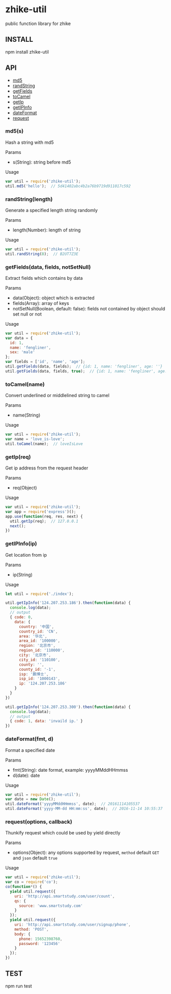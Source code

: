 # zhike-util

public function library for zhike

## INSTALL

  npm install zhike-util

## API

+ [md5](#jumpMd5)
+ [randString](#jumpRandString)
+ [getFields](#jumpGetFields)
+ [toCamel](#jumpToCamel)
+ [getIp](#jumpGetIp)
+ [getIPInfo](#jumpGetIPInfo)
+ [dateFormat](#jumpDateFormat)
+ [request](#jumpRequest)

### <a name="jumpMd5"></a> md5(s)
Hash a string with md5

Params

+ s(String): string before md5

Usage

```js
var util = require('zhike-util');
util.md5('hello');  // 5d41402abc4b2a76b9719d911017c592
```

### <a name="jumpRandString"></a> randString(length)
Generate a specified length string randomly

Params

+ length(Number): length of string

Usage

```js
var util = require('zhike-util');
util.randString(8);  // B2UT7Z3E
```

### <a name="jumpGetFields"></a> getFields(data, fields, notSetNull)
Extract fields which contains by data

Params

+ data(Object): object which is extracted
+ fields(Array): array of keys
+ notSetNull(Boolean, default: false): fields not contained by object should set null or not

Usage

```js
var util = require('zhike-util');
var data = {
  id: 1,
  name: 'fengliner',
  sex: 'male'
};
var fields = ['id', 'name', 'age'];
util.getFields(data, fields);  // {id: 1, name: 'fengliner', age: ''}
util.getFields(data, fields, true);  // {id: 1, name: 'fengliner', age: undefined}
```

### <a name="jumpToCamel"></a> toCamel(name)
Convert underlined or middlelined string to camel

Params

+ name(String)

Usage

```js
var util = require('zhike-util');
var name = 'love_is-love';
util.toCamel(name);  // loveIsLove
```

### <a name="jumpGetIp"></a> getIp(req)
Get ip address from the request header

Params

+ req(Object)

Usage

```js
var util = require('zhike-util');
var app = require('express')();
app.use(function(req, res, next) {
  util.getIp(req);  // 127.0.0.1
  next();
})
```

### <a name="jumpGetIpInfo"></a> getIPInfo(ip)
Get location from ip

Params

+ ip(String)

Usage

```js
let util = require('./index');

util.getIpInfo('124.207.253.186').then(function(data) {
  console.log(data);
  // output
  { code: 0,
    data: { 
      country: '中国',
      country_id: 'CN',
      area: '华北',
      area_id: '100000',
      region: '北京市',
      region_id: '110000',
      city: '北京市',
      city_id: '110100',
      county: '',
      county_id: '-1',
      isp: '鹏博士',
      isp_id: '1000143',
      ip: '124.207.253.186' 
    } 
  }
})

util.getIpInfo('124.207.253.300').then(function(data) {
  console.log(data);
  // output
  { code: 1, data: 'invaild ip.' }
})

```

### <a name="jumpDateFormat"></a> dateFormat(fmt, d)
Format a specified date

Params

+ fmt(String): date format, example: yyyyMMddHHmmss
+ d(date): date

Usage

```js
var util = require('zhike-util');
var date = new Date();
util.dateFormat('yyyyMMddHHmmss', date);  // 20161114105537
util.dateFormat('yyyy-MM-dd HH:mm:ss', date);  // 2016-11-14 10:55:37
```

### <a name="jumpRequest"></a> request(options, callback)
Thunkify request which could be used by yield directly

Params

+ options(Object): any options supported by request, `method` default `GET` and `json` default `true`

Usage

```js
var util = require('zhike-util');
var co = require('co');
co(function*() {
  yield util.request({
    uri: 'http://api.smartstudy.com/user/count',
    qs: {
      source: 'www.smartstudy.com'
    }
  });
  yield util.request({
    uri: 'http://api.smartstudy.com/user/signup/phone',
    method: 'POST',
    body: {
      phone: 15652398760,
      password: '123456'
    }
  });
})
```

## TEST

  npm run test
